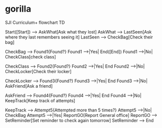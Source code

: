 # gorilla
SJI Curriculum+
flowchart TD

Start([Start]) --> AskWhat[Ask what they lost]
AskWhat --> LastSeen[Ask where they last remembers seeing it]
LastSeen --> CheckBag[Check their bag]

CheckBag --> Found1{Found?}
Found1 -->|Yes| End([End])
Found1 -->|No| CheckClass[check class]

CheckClass --> Found2{Found?}
Found2 -->|Yes| End
Found2 -->|No| CheckLocker[Check their locker]

CheckLocker --> Found3{Found?}
Found3 -->|Yes| End
Found3 -->|No| AskFriend[Ask a friend]

AskFriend --> Found4{Found?}
Found4 -->|Yes| End
Found4 -->|No| KeepTrack[Keep track of attempts]

KeepTrack --> Attempt5{Attempted more than 5 times?}
Attempt5 -->|No| CheckBag
Attempt5 -->|Yes| ReportGO[Report General office]
ReportGO --> SetReminder[Set reminder to check again tomorrow]
SetReminder --> End
